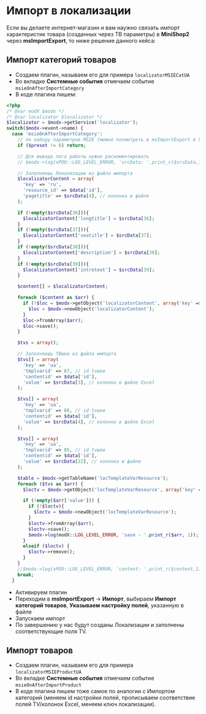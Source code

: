 # Импорт в локализации

Если вы делаете интернет-магазин и вам наужно связать импорт характеристик товара (созданных через ТВ параметры) в **MiniShop2** через **msImportExport**, то ниже решение данного кейса:

## Импорт категорий товаров

- Создаем плагин, называем его для примера `localizatorMSIECatUA`
- Во вкладке **Системные события** отмечаем событие `msieOnAfterImportCategory`
- В коде плагина пишем:

```php
<?php
/* @var modX $modx */
/* @var localizator $localizator */
$localizator = $modx->getService('localizator');
switch($modx->event->name) {
  case 'msieOnAfterImportCategory':
    // по набору параметров MSIE (можно посмотреть в msImportExport в Управлении списком настроек полей)
    if ($preset != 6) return;

    // Для вывода лога работы нужно раскоментировать
    // $modx->log(xPDO::LOG_LEVEL_ERROR, 'srcData: '.print_r($srcData,1)."\ndestData:".print_r($destData,1)."\ndata:".print_r($data,1));

    // Заполняешь Локализации из файла импорта
    $localizatorContent = array(
      'key' => 'ru',
      'resource_id' => $data['id'],
      'pagetitle' => $srcData[4], // колонка в файле
    );

    if (!empty($srcData[36])){
      $localizatorContent['longtitle'] = $srcData[36];
    }
    if (!empty($srcData[37])){
      $localizatorContent['seotitle'] = $srcData[37];
    }
    if (!empty($srcData[38])){
      $localizatorContent['description'] = $srcData[38];
    }
    if (!empty($srcData[39])){
      $localizatorContent['introtext'] = $srcData[39];
    }

    $content[] = $localizatorContent;

    foreach ($content as $arr) {
      if (!$loc = $modx->getObject('localizatorContent', array('key' => $arr['key'], 'resource_id' => $data['id']))){
        $loc = $modx->newObject('localizatorContent');
      }
      $loc->fromArray($arr);
      $loc->save();
    }

    $tvs = array();

    // Заполняешь ТВшки из файла импорта
    $tvs[] = array(
      'key' => 'ua',
      'tmplvarid' => 67, // id tvшки
      'contentid' => $data['id'],
      'value' => $srcData[3], // колонка в файле Excel
    );

    $tvs[] = array(
      'key' => 'ua',
      'tmplvarid' => 68, // id tvшки
      'contentid' => $data['id'],
      'value' => $srcData[4], // колонка в файле Excel
    );

    $tvs[] = array(
      'key' => 'ua',
      'tmplvarid' => 85, // id tvшки
      'contentid' => $data['id'],
      'value' => $srcData[22], // колонка в файле
    );

    $table = $modx->getTableName('locTemplateVarResource');
    foreach ($tvs as $arr) {
      $loctv = $modx->getObject('locTemplateVarResource', array('key' => $arr['key'], 'contentid' => $data['id'], 'tmplvarid' => $arr['tmplvarid']));

      if (!empty($arr['value'])) {
        if (!$loctv){
          $loctv = $modx->newObject('locTemplateVarResource');
        }
        $loctv->fromArray($arr);
        $loctv->save();
        $modx->log(modX::LOG_LEVEL_ERROR, 'save - '.print_r($arr, 1));
      }
      elseif ($loctv) {
        $loctv->remove();
      }
    }
    //$modx->log(xPDO::LOG_LEVEL_ERROR, 'content: '.print_r($content,1).print_r($tvs,1));
    break;
  }
```

- Активируем плагин
- Переходим в **msImportExport** -> **Импорт**, выбираем **Импорт категорий товаров**, **Указываем настройку полей**, указанную в файле
- Запускаем импорт
- По завершению у нас будут созданы Локализации и заполнены соответствующие поля TV.

## Импорт товаров

- Создаем плагин, называем его для примера `localizatorMSIEProductUA`
- Во вкладке **Системные события** отмечаем событие `msieOnAfterImportProduct`
- В коде плагина пишем тоже самое по аналогии с Импортом категорий (меняем id настройки полей, прописываем соответствие полей TV/колонок Excel, меняем ключ локализации).
